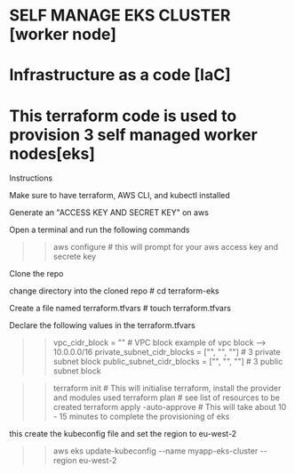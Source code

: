 # SELF MANAGE EKS CLUSTER [worker node]

# Infrastructure as a code [IaC]

# This terraform code is used to provision 3 self managed worker nodes[eks]

Instructions

Make sure to have terraform, AWS CLI, and kubectl installed

Generate an "ACCESS KEY AND SECRET KEY" on aws

Open a terminal and run the following commands
>> aws configure # this will prompt for your aws access key and secrete key 

Clone the repo

change directory into the cloned repo # cd terraform-eks

Create a file named terraform.tfvars # touch terraform.tfvars 

Declare the following values in the terraform.tfvars
>> vpc_cidr_block = "" # VPC block example of vpc block --> 10.0.0.0/16 
>> private_subnet_cidr_blocks = ["", "", ""] # 3 private subnet block
>> public_subnet_cidr_blocks = ["", "", ""]  # 3 public subnet block

>> terraform init # This will initialise terraform, install the provider and modules used
>> terraform plan # see list of resources to be created
>> terraform apply -auto-approve # This will take about 10 - 15 minutes to complete the provisioning of eks

this create the kubeconfig file and set the region to eu-west-2
>> aws eks update-kubeconfig --name myapp-eks-cluster --region eu-west-2

